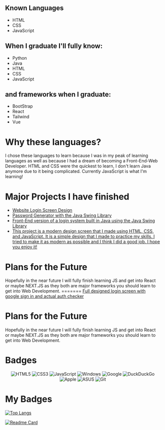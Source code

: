 <h2> Known Languages</h2>
<ul>
  <li>
  HTML
  </li>
  <li>
  CSS
  </li>
  <li>
  JavaScript
  </li>
</ul>

<h2>When I graduate I'll fully know:</h2>
<ul>
<li>
Python
</li>
<li>
Java
</li>
<li>
HTML
</li>
<li>
CSS
</li>
<li>
JavaScript
</li>
</ul>



<h2>and frameworks when I graduate:</h2>
<ul>
<li>
BootStrap
</li>
<li>
React
</li>
<li>
Tailwind
</li>
<li>
Vue
</li>
</ul>

<h1>Why these languages?</h1>

<p>
I chose these languages to learn because I was in my peak of learning languages as well as because I had a dream of becoming a Front-End-Web Developer.
HTML and CSS were the quickest to learn, I don't learn Java anymore due to it being complicated.
Currently JavaScript is what I'm learning!
</p>

<h1>Major Projects I have finished</h1>
<ul>
<li>
<a href="https://www.github.com/twothreetwo/website-login-screen">Website Login Screen Design</a>
</li>
<li>
<a href="https://github.com/TwoThreeTwo/RandomStringGenerator">Password Generator with the Java Swing Library</a>
</li>
<li>
<a href="https://github.com/TwoThreeTwo/BasicLoginSystem">Front-End version of a login system built in Java using the Java Swing Library</a>
</li>
<li>
<a href="https://www.github.com/larrythefatcat/modern-design-screen">
This project is a modern design screen that I made using HTML, CSS, and JavaScript. It is a simple design that I made to practice my skills. I tried to make it as modern as possible and I think I did a good job. I hope you enjoy it!
</a>
</li>
</ul>

<h1>Plans for the Future</h1>
Hopefully in the near future I will fully finish learning JS and get into React or maybe NEXT.JS as they both are major frameworks you should learn to get into Web Development.
=======
  <a href="https://www.github.com/larrythefatcat/modern-login-design/">Full designed login screen with google sign in and actual auth checker</a>
  </li>
</ul>

<h1>Plans for the Future</h1>
Hopefully in the near future I will fully finish learning JS and get into React or maybe NEXT.JS as they both are major frameworks you should learn to get into Web Development.

<h1>Badges</h1>
<div style="text-align:center;">
  
  ![HTML5](https://img.shields.io/badge/html5-%23E34F26.svg?style=for-the-badge&logo=html5&logoColor=white) ![CSS3](https://img.shields.io/badge/css3-%231572B6.svg?style=for-the-badge&logo=css3&logoColor=white) ![JavaScript](https://img.shields.io/badge/javascript-%23323330.svg?style=for-the-badge&logo=javascript&logoColor=%23F7DF1E) ![Windows](https://img.shields.io/badge/Windows-0078D6?style=for-the-badge&logo=windows&logoColor=white) ![Google](https://img.shields.io/badge/google-4285F4?style=for-the-badge&logo=google&logoColor=white) ![DuckDuckGo](https://img.shields.io/badge/DuckDuckGo-DE5833?style=for-the-badge&logo=DuckDuckGo&logoColor=white) ![Apple](https://img.shields.io/badge/Apple-%23000000.svg?style=for-the-badge&logo=apple&logoColor=white) ![ASUS](https://img.shields.io/badge/asus-000080.svg?style=for-the-badge&logo=asus&logoColor=white) ![Git](https://img.shields.io/badge/git-%23F05033.svg?style=for-the-badge&logo=git&logoColor=white)
  
  </div>

  # My Badges
[![Top Langs](https://github-readme-stats.vercel.app/api/top-langs/?username=LarryTheFatCat)](https://github.com/LarryTheFatCat/github-readme-stats)

[![Readme Card](https://github-readme-stats.vercel.app/api/pin/?username=LarryTheFatCat&repo=modern-login-design)](https://www.github.com/larrythefatcat/modern-login-design)


